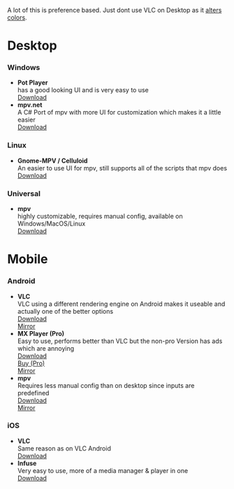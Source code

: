 A lot of this is preference based. Just dont use VLC on Desktop as it [alters colors](https://slow.pics/c/qBsQ8AJ0).

# Desktop

### Windows
- **Pot Player**<br/>
  has a good looking UI and is very easy to use<br/>
  [Download](https://potplayer.daum.net)
- **mpv.net**<br/>
  A C# Port of mpv with more UI for customization which makes it a little easier<br/>
  [Download](https://github.com/stax76/mpv.net/releases/latest)
  
### Linux
- **Gnome-MPV / Celluloid**<br/>
  An easier to use UI for mpv, still supports all of the scripts that mpv does<br/>
  [Download](https://github.com/celluloid-player/celluloid#Installation)
  
### Universal
- **mpv**<br/>
  highly customizable, requires manual config, available on Windows/MacOS/Linux<br/>
  [Download](https://mpv.io/installation/)
  

# Mobile

### Android
- **VLC**<br/>
  VLC using a different rendering engine on Android makes it useable and actually one of the better options<br/>
  [Download](https://play.google.com/store/apps/details?id=org.videolan.vlc)<br/>[Mirror](https://www.apkmirror.com/apk/videolabs/vlc/)
- **MX Player (Pro)** <br/>
  Easy to use, performs better than VLC but the non-pro Version has ads which are annoying<br/>
  [Download](https://play.google.com/store/apps/details?id=com.mxtech.videoplayer.ad)<br/>[Buy (Pro)](https://play.google.com/store/apps/details?id=com.mxtech.videoplayer.pro)</br>[Mirror](https://www.apkmirror.com/apk/mx-media-entertainment-formerly-j2-interactive/mx-player/)
- **mpv** <br/>
  Requires less manual config than on desktop since inputs are predefined<br/>
  [Download](https://play.google.com/store/apps/details?id=is.xyz.mpv)<br/>
  [Mirror](https://www.apkmirror.com/apk/prismriver-media/mpv-android/)
  
### iOS
- **VLC**<br/>
  Same reason as on VLC Android<br/>
  [Download](https://apps.apple.com/app/vlc-for-mobile/id650377962)
- **Infuse**<br/>
  Very easy to use, more of a media manager & player in one<br/>
  [Download](https://apps.apple.com/app/infuse-6/id1136220934)
